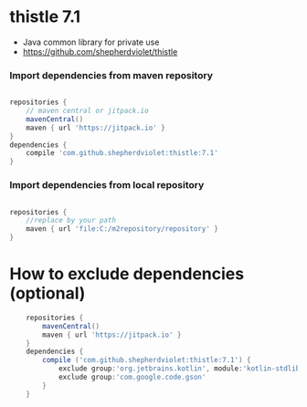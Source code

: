 # thistle 7.1
* Java common library for private use
* https://github.com/shepherdviolet/thistle

### Import dependencies from maven repository

```gradle

repositories {
    // maven central or jitpack.io
    mavenCentral()
    maven { url 'https://jitpack.io' }
}
dependencies {
    compile 'com.github.shepherdviolet:thistle:7.1'
}

```

### Import dependencies from local repository

```gradle

repositories {
    //replace by your path
    maven { url 'file:C:/m2repository/repository' }
}

```

# How to exclude dependencies (optional)

```gradle
    repositories {
        mavenCentral()
        maven { url 'https://jitpack.io' }
    }
    dependencies {
        compile ('com.github.shepherdviolet:thistle:7.1') {
            exclude group:'org.jetbrains.kotlin', module:'kotlin-stdlib-jre7'
            exclude group:'com.google.code.gson'
        }
    }
```
